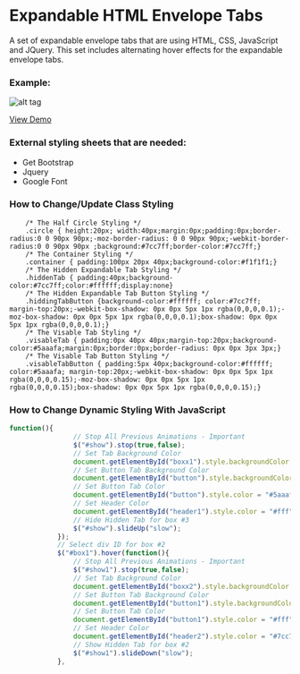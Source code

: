 # Expandable HTML Envelope Tabs
A set of expandable envelope tabs that are using HTML, CSS, JavaScript and JQuery. This set includes alternating hover effects for the expandable envelope tabs.

### Example:
![alt tag](http://kelly.tech/wp-content/uploads/2016/03/Expandable-tabs.png)

[View Demo](http://www.googledrive.com/host/0B6XoP8y8-xiENEFsbUJUWDNNajg/?utm_source=github&utm_medium=demo&utm_campaign=demoviews) 

### External styling sheets that are needed:
- Get Bootstrap
- Jquery
- Google Font

### How to Change/Update Class Styling

```
	/* The Half Circle Styling */
	.circle { height:20px; width:40px;margin:0px;padding:0px;border-radius:0 0 90px 90px;-moz-border-radius: 0 0 90px 90px;-webkit-border-radius:0 0 90px 90px ;background:#7cc7ff;border-color:#7cc7ff;}
	/* The Container Styling */
	.container { padding:100px 20px 40px;background-color:#f1f1f1;}
	/* The Hidden Expandable Tab Styling */
	.hiddenTab { padding:40px;background-color:#7cc7ff;color:#ffffff;display:none}
	/* The Hidden Expandable Tab Button Styling */
	.hiddingTabButton {background-color:#ffffff; color:#7cc7ff; margin-top:20px;-webkit-box-shadow: 0px 0px 5px 1px rgba(0,0,0,0.1);-moz-box-shadow: 0px 0px 5px 1px rgba(0,0,0,0.1);box-shadow: 0px 0px 5px 1px rgba(0,0,0,0.1);}
	/* The Visable Tab Styling */
	.visableTab { padding:0px 40px 40px;margin-top:20px;background-color:#5aaafa;margin:0px;border:0px;border-radius: 0px 0px 3px 3px;}
	/* The Visable Tab Button Styling */
	.visableTabButton { padding:5px 40px;background-color:#ffffff; color:#5aaafa; margin-top:20px;-webkit-box-shadow: 0px 0px 5px 1px rgba(0,0,0,0.15);-moz-box-shadow: 0px 0px 5px 1px rgba(0,0,0,0.15);box-shadow: 0px 0px 5px 1px rgba(0,0,0,0.15);}
```
### How to Change Dynamic Styling With JavaScript

```javascript
function(){
				// Stop All Previous Animations - Important
				$("#show").stop(true,false);
				// Set Tab Background Color
				document.getElementById("boxx1").style.backgroundColor = "#5aaafa";
				// Set Button Tab Background Color
				document.getElementById("button").style.backgroundColor = "#fff";
				// Set Button Tab Color
				document.getElementById("button").style.color = "#5aaafa";
				// Set Header Color
				document.getElementById("header1").style.color = "#fff";
				// Hide Hidden Tab for box #3
				$("#show").slideUp("slow");
			});
			// Select div ID for box #2
			$("#box1").hover(function(){
				// Stop All Previous Animations - Important
				$("#show1").stop(true,false);
				// Set Tab Background Color
				document.getElementById("boxx2").style.backgroundColor = "#fff";
				// Set Button Tab Background Color
				document.getElementById("button1").style.backgroundColor = "#7cc7ff";
				// Set Button Tab Color
				document.getElementById("button1").style.color = "#fff";
				// Set Header Color
				document.getElementById("header2").style.color = "#7cc7ff";
				// Show Hidden Tab for box #2
				$("#show1").slideDown("slow");
			},
```
